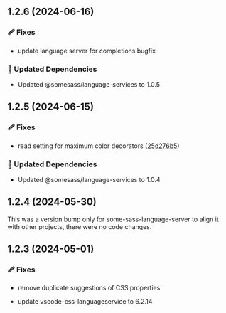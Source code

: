 ## 1.2.6 (2024-06-16)


### 🩹 Fixes

- update language server for completions bugfix


### 🧱 Updated Dependencies

- Updated @somesass/language-services to 1.0.5

## 1.2.5 (2024-06-15)


### 🩹 Fixes

- read setting for maximum color decorators ([25d276b5](https://github.com/wkillerud/some-sass/commit/25d276b5))


### 🧱 Updated Dependencies

- Updated @somesass/language-services to 1.0.4

## 1.2.4 (2024-05-30)

This was a version bump only for some-sass-language-server to align it with other projects, there were no code changes.

## 1.2.3 (2024-05-01)


### 🩹 Fixes

- remove duplicate suggestions of CSS properties

- update vscode-css-languageservice to 6.2.14